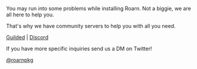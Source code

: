 You may run into some problems while installing Roarn. Not a biggie, we are all here to help you.

That's why we have community servers to help you with all you need.

[Guilded](https://guilded.gg/roarn) | [Discord](https://discord.gg/C3xquja35X)

If you have more specific inquiries send us a DM on Twitter!

[@roarnpkg](https://twitter.com/roarnpkg)
